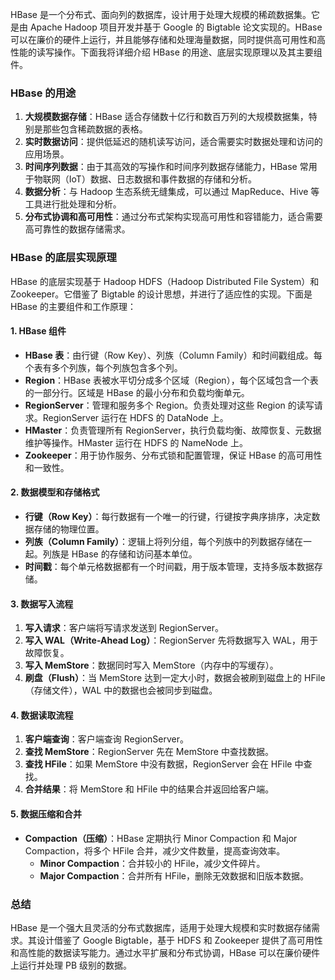 HBase 是一个分布式、面向列的数据库，设计用于处理大规模的稀疏数据集。它是由 Apache Hadoop 项目开发并基于 Google 的 Bigtable 论文实现的。HBase 可以在廉价的硬件上运行，并且能够存储和处理海量数据，同时提供高可用性和高性能的读写操作。下面我将详细介绍 HBase 的用途、底层实现原理以及其主要组件。

### HBase 的用途

1. **大规模数据存储**：HBase 适合存储数十亿行和数百万列的大规模数据集，特别是那些包含稀疏数据的表格。
2. **实时数据访问**：提供低延迟的随机读写访问，适合需要实时数据处理和访问的应用场景。
3. **时间序列数据**：由于其高效的写操作和时间序列数据存储能力，HBase 常用于物联网（IoT）数据、日志数据和事件数据的存储和分析。
4. **数据分析**：与 Hadoop 生态系统无缝集成，可以通过 MapReduce、Hive 等工具进行批处理和分析。
5. **分布式协调和高可用性**：通过分布式架构实现高可用性和容错能力，适合需要高可靠性的数据存储需求。

### HBase 的底层实现原理

HBase 的底层实现基于 Hadoop HDFS（Hadoop Distributed File System）和 Zookeeper。它借鉴了 Bigtable 的设计思想，并进行了适应性的实现。下面是 HBase 的主要组件和工作原理：

#### 1. HBase 组件

- **HBase 表**：由行键（Row Key）、列族（Column Family）和时间戳组成。每个表有多个列族，每个列族包含多个列。
- **Region**：HBase 表被水平切分成多个区域（Region），每个区域包含一个表的一部分行。区域是 HBase 的最小分布和负载均衡单元。
- **RegionServer**：管理和服务多个 Region。负责处理对这些 Region 的读写请求。RegionServer 运行在 HDFS 的 DataNode 上。
- **HMaster**：负责管理所有 RegionServer，执行负载均衡、故障恢复、元数据维护等操作。HMaster 运行在 HDFS 的 NameNode 上。
- **Zookeeper**：用于协作服务、分布式锁和配置管理，保证 HBase 的高可用性和一致性。

#### 2. 数据模型和存储格式

- **行键（Row Key）**：每行数据有一个唯一的行键，行键按字典序排序，决定数据存储的物理位置。
- **列族（Column Family）**：逻辑上将列分组，每个列族中的列数据存储在一起。列族是 HBase 的存储和访问基本单位。
- **时间戳**：每个单元格数据都有一个时间戳，用于版本管理，支持多版本数据存储。

#### 3. 数据写入流程

1. **写入请求**：客户端将写请求发送到 RegionServer。
2. **写入 WAL（Write-Ahead Log）**：RegionServer 先将数据写入 WAL，用于故障恢复。
3. **写入 MemStore**：数据同时写入 MemStore（内存中的写缓存）。
4. **刷盘（Flush）**：当 MemStore 达到一定大小时，数据会被刷到磁盘上的 HFile（存储文件），WAL 中的数据也会被同步到磁盘。

#### 4. 数据读取流程

1. **客户端查询**：客户端查询 RegionServer。
2. **查找 MemStore**：RegionServer 先在 MemStore 中查找数据。
3. **查找 HFile**：如果 MemStore 中没有数据，RegionServer 会在 HFile 中查找。
4. **合并结果**：将 MemStore 和 HFile 中的结果合并返回给客户端。

#### 5. 数据压缩和合并

- **Compaction（压缩）**：HBase 定期执行 Minor Compaction 和 Major Compaction，将多个 HFile 合并，减少文件数量，提高查询效率。
  - **Minor Compaction**：合并较小的 HFile，减少文件碎片。
  - **Major Compaction**：合并所有 HFile，删除无效数据和旧版本数据。

### 总结

HBase 是一个强大且灵活的分布式数据库，适用于处理大规模和实时数据存储需求。其设计借鉴了 Google Bigtable，基于 HDFS 和 Zookeeper 提供了高可用性和高性能的数据读写能力。通过水平扩展和分布式协调，HBase 可以在廉价硬件上运行并处理 PB 级别的数据。